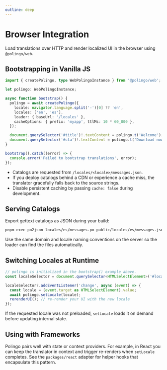 ```yaml
---
outline: deep
---
```


# Browser Integration

Load translations over HTTP and render localized UI in the browser using `@polingo/web`.

## Bootstrapping in Vanilla JS

```ts
import { createPolingo, type WebPolingoInstance } from '@polingo/web';

let polingo: WebPolingoInstance;

async function bootstrap() {
  polingo = await createPolingo({
    locale: navigator.language.split('-')[0] ?? 'en',
    locales: ['en', 'es'],
    loader: { baseUrl: '/locales' },
    cacheOptions: { prefix: 'myapp', ttlMs: 10 * 60_000 },
  });

  document.querySelector('#title')!.textContent = polingo.t('Welcome');
  document.querySelector('#cta')!.textContent = polingo.t('Download now');
}

bootstrap().catch((error) => {
  console.error('Failed to bootstrap translations', error);
});
```

- Catalogs are requested from `/locales/<locale>/messages.json`.
- If you deploy catalogs behind a CDN or experience a cache miss, the translator gracefully falls back to the source strings.
- Disable persistent caching by passing `cache: false` during development.

## Serving Catalogs

Export gettext catalogs as JSON during your build:

```bash
pnpm exec po2json locales/es/messages.po public/locales/es/messages.json
```

Use the same domain and locale naming conventions on the server so the loader can find the files automatically.

## Switching Locales at Runtime

```ts
// polingo is initialized in the bootstrap() example above.
const localeSelector = document.querySelector<HTMLSelectElement>('#locale');

localeSelector?.addEventListener('change', async (event) => {
  const locale = (event.target as HTMLSelectElement).value;
  await polingo.setLocale(locale);
  rerenderUI(); // re-render your UI with the new locale
});
```

If the requested locale was not preloaded, `setLocale` loads it on demand before updating internal state.

## Using with Frameworks

Polingo pairs well with state or context providers. For example, in React you can keep the translator in context and trigger re-renders when `setLocale` completes. See the `packages/react` adapter for helper hooks that encapsulate this pattern.
